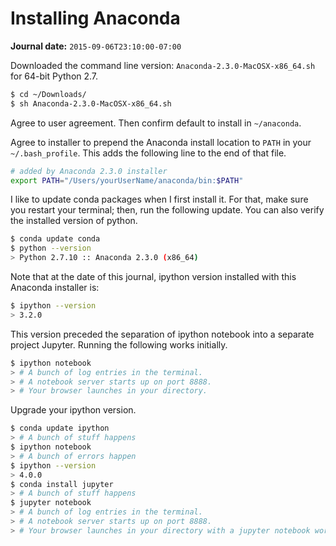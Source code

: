 # Installing Anaconda

**Journal date:** `2015-09-06T23:10:00-07:00`

Downloaded the command line version: `Anaconda-2.3.0-MacOSX-x86_64.sh` for
64-bit Python 2.7. 

```bash
$ cd ~/Downloads/
$ sh Anaconda-2.3.0-MacOSX-x86_64.sh
```

Agree to user agreement. Then confirm default to install in `~/anaconda`.

Agree to installer to prepend the Anaconda install location to `PATH` in your
`~/.bash_profile`. This adds the following line to the end of that file.

```bash
# added by Anaconda 2.3.0 installer
export PATH="/Users/yourUserName/anaconda/bin:$PATH"
```

I like to update conda packages when I first install it. For that, make sure you
restart your terminal; then, run the following update. You can also verify the
installed version of python.

```bash
$ conda update conda
$ python --version
> Python 2.7.10 :: Anaconda 2.3.0 (x86_64)
```

Note that at the date of this journal, ipython version installed with this
Anaconda installer is:

```bash
$ ipython --version
> 3.2.0
```

This version preceded the separation of ipython notebook into a separate project
Jupyter. Running the following works initially.

```bash
$ ipython notebook
> # A bunch of log entries in the terminal. 
> # A notebook server starts up on port 8888.
> # Your browser launches in your directory.
```

Upgrade your ipython version.

```bash
$ conda update ipython
> # A bunch of stuff happens
$ ipython notebook
> # A bunch of errors happen
$ ipython --version
> 4.0.0
$ conda install jupyter
> # A bunch of stuff happens
$ jupyter notebook
> # A bunch of log entries in the terminal. 
> # A notebook server starts up on port 8888.
> # Your browser launches in your directory with a jupyter notebook working.
```
